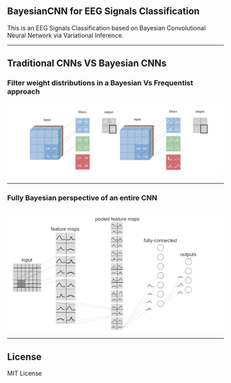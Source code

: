 ## BayesianCNN for EEG Signals Classification

This is an EEG Signals Classification based on Bayesian Convolutional Neural Network via Variational Inference.

---------------------------------------------------------------------------------------------------------

## Traditional CNNs VS Bayesian CNNs
### Filter weight distributions in a Bayesian Vs Frequentist approach

![Distribution over weights in a CNN's filter.](BayesCNNwithdist.png)

---------------------------------------------------------------------------------------------------------

### Fully Bayesian perspective of an entire CNN 

![Distributions must be over weights in convolutional layers and weights in fully-connected layers.](CNNwithdist_git.png)

---------------------------------------------------------------------------------------------------------

## License
MIT License